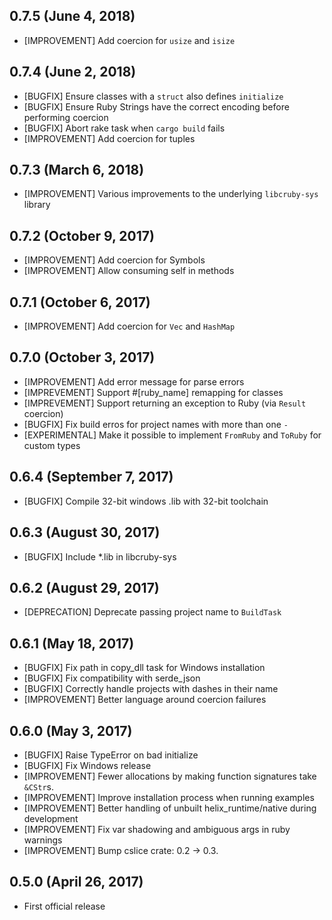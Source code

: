 ## 0.7.5 (June 4, 2018)

* [IMPROVEMENT] Add coercion for `usize` and `isize`

## 0.7.4 (June 2, 2018)

* [BUGFIX] Ensure classes with a `struct` also defines `initialize`
* [BUGFIX] Ensure Ruby Strings have the correct encoding before performing coercion
* [BUGFIX] Abort rake task when `cargo build` fails
* [IMPROVEMENT] Add coercion for tuples

## 0.7.3 (March 6, 2018)

* [IMPROVEMENT] Various improvements to the underlying `libcruby-sys` library

## 0.7.2 (October 9, 2017)

* [IMPROVEMENT] Add coercion for Symbols
* [IMPROVEMENT] Allow consuming self in methods

## 0.7.1 (October 6, 2017)

* [IMPROVEMENT] Add coercion for `Vec` and `HashMap`

## 0.7.0 (October 3, 2017)

* [IMPROVEMENT] Add error message for parse errors
* [IMPREVEMENT] Support #[ruby_name] remapping for classes
* [IMPREVEMENT] Support returning an exception to Ruby (via `Result` coercion)
* [BUGFIX] Fix build erros for project names with more than one `-`
* [EXPERIMENTAL] Make it possible to implement `FromRuby` and `ToRuby` for custom types

## 0.6.4 (September 7, 2017)

* [BUGFIX] Compile 32-bit windows .lib with 32-bit toolchain

## 0.6.3 (August 30, 2017)

* [BUGFIX] Include *.lib in libcruby-sys

## 0.6.2 (August 29, 2017)

* [DEPRECATION] Deprecate passing project name to `BuildTask`

## 0.6.1 (May 18, 2017)

* [BUGFIX] Fix path in copy_dll task for Windows installation
* [BUGFIX] Fix compatibility with serde_json
* [BUGFIX] Correctly handle projects with dashes in their name
* [IMPROVEMENT] Better language around coercion failures

## 0.6.0 (May 3, 2017)

* [BUGFIX] Raise TypeError on bad initialize
* [BUGFIX] Fix Windows release
* [IMPROVEMENT] Fewer allocations by making function signatures take `&CStr`s.
* [IMPROVEMENT] Improve installation process when running examples
* [IMPROVEMENT] Better handling of unbuilt helix_runtime/native during development
* [IMPROVEMENT] Fix var shadowing and ambiguous args in ruby warnings
* [IMPROVEMENT] Bump cslice crate: 0.2 -> 0.3.

## 0.5.0 (April 26, 2017)

* First official release
